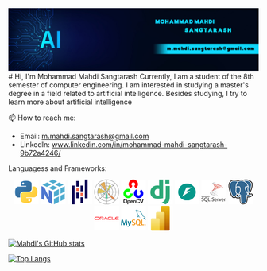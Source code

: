<img src="images/back.jpg"/>
# Hi, I'm Mohammad Mahdi Sangtarash
Currently, I am a student of the 8th semester of computer engineering. I am interested in studying a master's degree in a field related to artificial intelligence.
Besides studying, I try to learn more about artificial intelligence

📫 How to reach me:
* Email: m.mahdi.sangtarash@gmail.com
* LinkedIn: www.linkedin.com/in/mohammad-mahdi-sangtarash-9b72a4246/

Languagess and Frameworks:

<p align="center">
  <img src="images/python.png" width="50"/>
  <img src="images/numpy.png" width="50"/>
  <img src="images/pandas.png" width="50"/>
  <img src="images/Matplotlib.png" width="50"/>
  <img src="images/OpenCV.png" width="50"/>
  <img src="images/django.png" width="50"/>
  <img src="images/FastAPI.png" width="50"/>
  <img src="images/SQL_Server.png" width="50"/>
  <img src="images/postgresql.png" width="50"/>
  <img src="images/Oracle.png" width="50"/>
  <img src="images/mysql.png" width="50"/>
  <img src="images/Power_BI.png" width="50"/>
</p>


<div>
  
  [![Mahdi's GitHub stats](https://github-readme-stats.vercel.app/api?username=m-mahdi-sangtarash&show_icons=true&theme=radical)](https://github.com/anuraghazra/github-readme-stats)
  
  [![Top Langs](https://github-readme-stats.vercel.app/api/top-langs/?username=m-mahdi-sangtarash&layout=compact&theme=radical)](https://github.com/anuraghazra/github-readme-stats)

</div>
